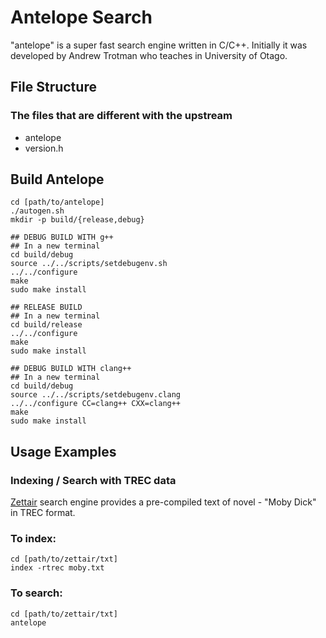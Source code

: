 # Antelope Search
"antelope" is a super fast search engine written in C/C++. Initially it was developed by Andrew Trotman who teaches in University of Otago.

## File Structure
### The files that are different with the upstream
* antelope
* version.h

## Build Antelope
```
cd [path/to/antelope]
./autogen.sh
mkdir -p build/{release,debug}

## DEBUG BUILD WITH g++
## In a new terminal
cd build/debug
source ../../scripts/setdebugenv.sh
../../configure
make
sudo make install

## RELEASE BUILD
## In a new terminal
cd build/release
../../configure
make
sudo make install

## DEBUG BUILD WITH clang++
## In a new terminal
cd build/debug
source ../../scripts/setdebugenv.clang
../../configure CC=clang++ CXX=clang++
make
sudo make install
```

## Usage Examples
### Indexing / Search with TREC data
[Zettair](http://www.seg.rmit.edu.au/zettair/download.html) search engine provides a pre-compiled text of novel - "Moby Dick" in TREC format.

### To index:
```
cd [path/to/zettair/txt]
index -rtrec moby.txt
```

### To search:
```
cd [path/to/zettair/txt]
antelope
```
